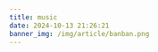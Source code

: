 ```yaml
---
title: music
date: 2024-10-13 21:26:21
banner_img: /img/article/banban.png
---
```



<link rel="stylesheet" href="/dist/APlayer.min.css">
<script src="/dist/APlayer.min.js"></script>
<script src="/dist/Meting.min.js"></script>
<meting-js
    server="netease"
    type="playlist"
    id="8607556419"
    style="color: #2980b9"
    class="meting"
    volume="0.5"
    autoplay="true"
    loop="all"
    order="list"
    mutex="false"
    preload="auto"
    list-folded="true">
</meting-js>
